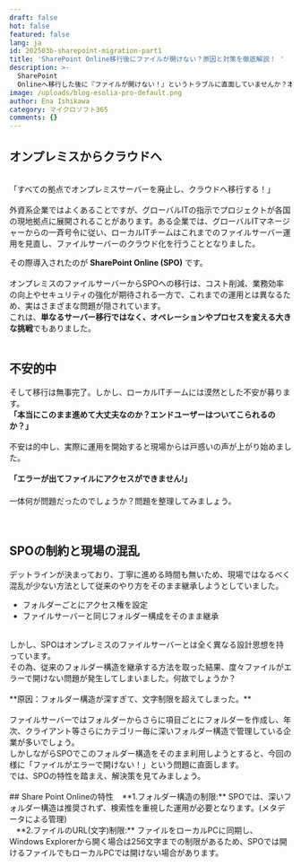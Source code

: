 ```yaml
---
draft: false
hot: false
featured: false
lang: ja
id: 202503b-sharepoint-migration-part1
title: 'SharePoint Online移行後にファイルが開けない？原因と対策を徹底解説！ '
description: >-
  SharePoint
  Onlineへ移行した後に『ファイルが開けない！』というトラブルに直面していませんか？本記事では、SPOのフォルダー構造やURL制限、アクセス管理の違いを解説し、実践的な対策を紹介します。検索性を向上させるためのメタデータ管理方法も詳しく解説！ 
image: /uploads/blog-esolia-pro-default.png
author: Ena Ishikawa
category: マイクロソフト365
comments: {}
---
```

## オンプレミスからクラウドへ
<br>
「すべての拠点でオンプレミスサーバーを廃止し、クラウドへ移行する！」<br>
<br>
外資系企業ではよくあることですが、グローバルITの指示でプロジェクトが各国の現地拠点に展開されることがあります。ある企業では、グローバルITマネージャーからの一斉号令に従い、ローカルITチームはこれまでのファイルサーバー運用を見直し、ファイルサーバーのクラウド化を行うこととなりました。<br>

その際導入されたのが **SharePoint Online (SPO)** です。<br>
<br>
オンプレミスのファイルサーバーからSPOへの移行は、コスト削減、業務効率の向上やセキュリティの強化が期待される一方で、これまでの運用とは異なるため、実はさまざまな問題が隠されています。<br> 
これは、**単なるサーバー移行ではなく、オペレーションやプロセスを変える大きな挑戦**でもありました。<br> 
<br>

## 不安的中 
そして移行は無事完了。しかし、ローカルITチームには漠然とした不安が募ります。<br> 
**「本当にこのまま進めて大丈夫なのか？エンドユーザーはついてこられるのか？」** <br> 
<br>
不安は的中し、実際に運用を開始すると現場からは戸惑いの声が上がり始めました。<br>
<br>
**「エラーが出てファイルにアクセスができません!」**<br>　 
<br>
一体何が問題だったのでしょうか？問題を整理してみましょう。<br>
<br>
<br>
## SPOの制約と現場の混乱 
デットラインが決まっており、丁寧に進める時間も無いため、現場ではなるべく混乱が少ない方法として従来のやり方をそのまま継承しようとしていました。<br>
* フォルダーごとにアクセス権を設定
* ファイルサーバーと同じフォルダー構成をそのまま継承<br>
<br>
しかし、SPOはオンプレミスのファイルサーバーとは全く異なる設計思想を持っています。<br> 
その為、従来のフォルダー構造を継承する方法を取った結果、度々ファイルがエラーで開けない問題が発生してしまいました。何故でしょうか？ <br>
<br>
**原因：フォルダー構造が深すぎて、文字制限を超えてしまった。**<br>
<br>
ファイルサーバーではフォルダーからさらに項目ごとにフォルダーを作成し、年次、クライアント等さらにカテゴリー毎に深いフォルダー構造で管理している企業が多いでしょう。<br> 
しかしながらSPOでこのフォルダー構造をそのまま利用しようとすると、今回の様に「ファイルがエラーで開けない！」という問題に直面します。<br> 
では、SPOの特性を踏まえ、解決策を見てみましょう。<br> 
<br>
## Share Point Onlineの特性
&nbsp;&nbsp; **1.フォルダー構造の制限:** SPOでは、深いフォルダー構造は推奨されず、検索性を重視した運用が必要となります。(メタデータによる管理) <br> 
&nbsp;&nbsp; **2.ファイルのURL(文字)制限:** ファイルをローカルPCに同期し、Windows Explorerから開く場合は256文字までの制限があるため、SPOでは開けるファイルでもローカルPCでは開けない場合があります。<br>

